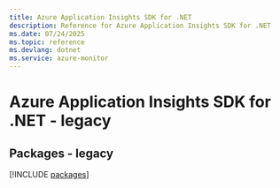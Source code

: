 ```yaml
---
title: Azure Application Insights SDK for .NET
description: Reference for Azure Application Insights SDK for .NET
ms.date: 07/24/2025
ms.topic: reference
ms.devlang: dotnet
ms.service: azure-monitor
---
```

# Azure Application Insights SDK for .NET - legacy
## Packages - legacy
[!INCLUDE [packages](application-insights-index.md)]